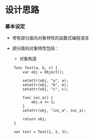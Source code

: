 # 设计思路

### 基本设定

* 带有部分面向对象特性的函数式编程语言

* 部分面向对象特性包括：
  
  + 对象构造

```
    func Test(a, b, c) {
        var obj = Object();

        setattr(obj, "a", a);
        setattr(obj, "b", b);
        setattr(obj, "c", c);

        func inc_a() {
            obj.a += 1;
        }
        setattr(obj, "inc_a", inc_a);

        return obj;
    }

    var test = Test(1, 2, 3);
```